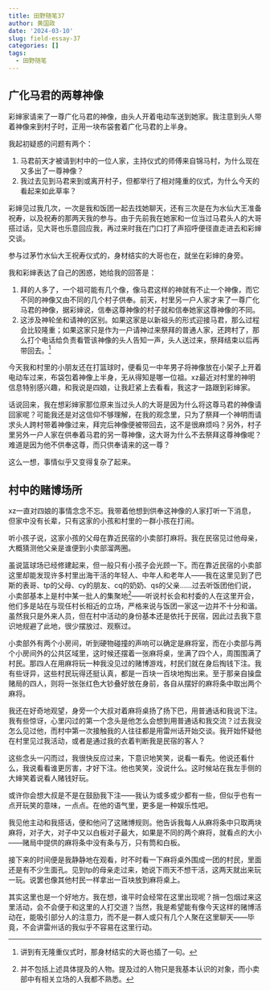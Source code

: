 ```yaml
---
title: 田野随笔37
author: 黄国政
date: '2024-03-10'
slug: field-essay-37
categories: []
tags:
  - 田野随笔
---
```


<!--more-->

## 广化马君的两尊神像

彩婶家请来了一尊广化马君的神像，由头人开着电动车送到她家。我注意到头人带着神像来到村子时，正用一块布袋套着广化马君的上半身。

我起初疑惑的问题有两个：

1. 马君前天才被请到村中的一位人家，主持仪式的师傅来自锦马村，为什么现在又多出了一尊神像？
2. 我过去见到马君来到或离开村子，但都举行了相对隆重的仪式，为什么今天的看起来如此草率？

彩婶见过我几次，一次是我和饭团一起去找她聊天，还有三次是在为水仙大王准备祝寿，以及祝寿的那两天我的参与。由于先前我在她家和一位当过马君头人的大哥搭过话，见大哥也乐意回应我，再过来时我在门口打了声招呼便径直走进去和彩婶交谈。

参与过茅竹水仙大王祝寿仪式的，身材结实的大哥也在，就坐在彩婶的身旁。

我和彩婶表达了自己的困惑，她给我的回答是：

1. 拜的人多了，一个祖可能有几个像，像马君这样的神就有不止一个神像，而它不同的神像又由不同的几个村子供奉。前天，村里另一户人家才来了一尊广化马君的神像，据彩婶说，信奉这尊神像的村子就和信奉她家这尊神像的不同。
2. 这涉及神轮坐和请神的区别。如果这家是以新祖头的形式迎接马君，那么过程会比较隆重；如果这家只是作为一户请神过来祭拜的普通人家，还跨村了，那么打个电话给负责看管该神像的头人告知一声，头人送过来，祭拜结束以后再带回去。[^note1]

[^note1]: 讲到有无隆重仪式时，那身材结实的大哥也插了一句。

今天我和村里的小朋友还在打篮球时，便看见一中年男子将神像放在小架子上开着电动车过来，布袋包着神像上半身，无从得知是哪一位祖。xz最近对村里的神明信息特别感兴趣，和我说是四娘，让我赶紧上去看看，我这才一路跟到彩婶家。

话说回来，我在想彩婶家那位原来当过头人的大哥是因为什么将这尊马君的神像请回家呢？可能我还是对这信仰不够理解，在我的观念里，只为了祭拜一个神明而请求头人跨村带着神像过来，拜完后神像便被带回去，这不是很麻烦吗？另外，村子里另外一户人家在供奉着马君的另一尊神像，这大哥为什么不去祭拜这尊神像呢？难道是因为他不供奉这尊，而只供奉请来的这一尊？

这么一想，事情似乎又变得复杂了起来。

## 村中的赌博场所

xz一直对四娘的事情念念不忘。我带着他想到供奉这神像的人家打听一下消息，但家中没有长辈，只有这家的小孩和村里的一群小孩在打闹。

听小孩子说，这家小孩的父母在靠近民宿的小卖部打麻将。我在民宿见过他母亲，大概猜测他父亲是谁便到小卖部溜两圈。

虽说篮球场已经修建起来，但一般只有小孩子会光顾一下。而在靠近民宿的小卖部这里却能发现许多村里出海干活的年轻人、中年人和老年人——我在这里见到了巴斯的表哥、tp的父母、cy的朋友、cq的奶奶、qs的父亲……过去听饭团他们说，小卖部基本上是村中某一批人的集聚地[^note2]——听说村长会和村委的人在这里开会，他们多是站在与现任村长相近的立场，严格来说与饭团一家这一边并不十分和谐。虽然我只是外来人员，但在村中活动的身份基本还是依托于民宿，因此过去我下意识地规避了此地，很少摆放过、观察过。

[^note2]: 并不包括上述具体提及的人物。提及过的人物只是我基本认识的对象，而小卖部中有相关立场的人我都不熟悉。

小卖部外有两个小房间，听到硬物碰撞的声响可以确定是麻将室，而在小卖部与两个小房间外的公共区域里，这时候还摆着一张麻将桌，坐满了四个人，周围围满了村民。那四人在用麻将玩一种我没见过的赌博游戏，村民们就在身后掏钱下注。我有些讶异，这些村民玩得还挺认真，都是一百块一百块地掏出来。至于那亲自操盘赌局的四人，则将一张张红色大钞叠好放在身前，各自从摆好的麻将条中取出两个麻将。

我还在好奇地观望，身旁一个大叔对着麻将桌扬了扬下巴，用普通话和我说下注。我有些惊讶，心里闪过的第一个念头是他怎么会想到用普通话和我交流？过去我没怎么见过他，而村中第一次接触我的人往往都是用雷州话开始交谈。我开始怀疑他在村里见过我活动，或者是通过我的衣着判断我是民宿的客人？

这些念头一闪而过，我很快反应过来，下意识地笑笑，说看一看先。他说还看什么，我说看看谁更厉害，才好下注。他也笑笑，没说什么。这时候站在我左手侧的大婶笑着说看人赌钱好玩。

或许你会想大叔是不是在鼓励我下注——我认为或多或少都有一些，但似乎也有一点开玩笑的意味，一点点。在他的语气里，更多是一种娱乐性吧。

我见他主动和我搭话，便和他问了这赌博规则。他告诉我每人从麻将条中只取两块麻将，对子大，对子中又以白板对子最大，如果是不同的两个麻将，就看点的大小——赌局中提供的麻将条中没有条与万，只有筒和白板。

接下来的时间便是我静静地在观看，时不时看一下麻将桌外围成一团的村民，里面还是有不少生面孔。见到tp的母亲走过来，她说下雨天不想干活，这两天就出来玩一玩。说罢也像其他村民一样拿出一百块放到麻将桌上。

其实这里也是一个好地方。我在想，谁平时会经常在这里出现呢？捎一包烟过来这里活动，会不会便于和这里的人打交道？当然，我是希望能有像今天这样的赌博活动在，能吸引部分人的注意力，而不是一群人或只有几个人聚在这里聊天——毕竟，不会讲雷州话的我似乎不容易在这里行动。